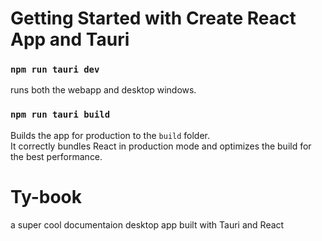 # Getting Started with Create React App and Tauri

### `npm run tauri dev`

runs both the webapp and desktop windows. 

### `npm run tauri build`

Builds the app for production to the `build` folder.\
It correctly bundles React in production mode and optimizes the build for the best performance.

# Ty-book

a super cool documentaion desktop app built with Tauri and React
